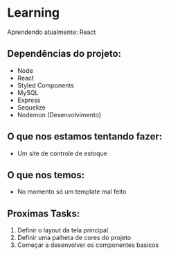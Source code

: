 # Learning
Aprendendo atualmente: React

## Dependências do projeto:
- Node
- React
- Styled Components
- MySQL
- Express
- Sequelize
- Nodemon (Desenvolvimento)

## O que nos estamos tentando fazer:
- Um site de controle de estoque

## O que nos temos:
- No momento só um template mal feito

## Proximas Tasks:
1. Definir o layout da tela principal
2. Definir uma palheta de cores do projeto
3. Começar a desenvolver os componentes basicos
